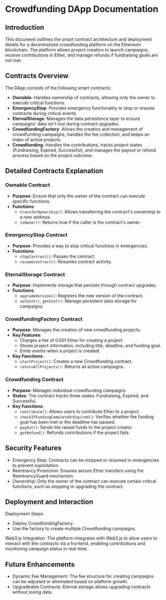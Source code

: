 # Crowdfunding DApp Documentation

## Introduction

This document outlines the smart contract architecture and deployment details for a decentralized crowdfunding platform on the Ethereum blockchain. The platform allows project creators to launch campaigns, receive contributions in Ether, and manage refunds if fundraising goals are not met.

## Contracts Overview

The DApp consists of the following smart contracts:
- **Ownable**: Handles ownership of contracts, allowing only the owner to execute critical functions.
- **EmergencyStop**: Provides emergency functionality to stop or resume contracts during critical events.
- **EternalStorage**: Manages the data persistence layer to ensure campaigns' data isn't lost during contract upgrades.
- **CrowdfundingFactory**: Allows the creation and management of crowdfunding campaigns, handles the fee collection, and keeps an index of active projects.
- **Crowdfunding**: Handles the contributions, tracks project states (Fundraising, Expired, Successful), and manages the payout or refund process based on the project outcome.

## Detailed Contracts Explanation

### Ownable Contract
- **Purpose**: Ensure that only the owner of the contract can execute specific functions.
- **Functions**:
  - `transferOwnership()`: Allows transferring the contract's ownership to a new address.
  - `isOwner()`: Returns true if the caller is the contract's owner.

### EmergencyStop Contract
- **Purpose**: Provides a way to stop critical functions in emergencies.
- **Functions**:
  - `stopContract()`: Pauses the contract.
  - `resumeContract()`: Resumes contract activity.
 
### EternalStorage Contract
-	**Purpose**: Implements storage that persists through contract upgrades.
-	**Functions**:
    - `upgradeVersion()`: Registers the new version of the contract.
    - `setUint()`, `getUint()`: Manage persistent data storage for campaigns.

### CrowdfundingFactory Contract
- **Purpose**: Manages the creation of new crowdfunding projects.
- **Key Features**:
  - Charges a fee of 0.001 Ether for creating a project.
  - Stores project information, including title, deadline, and funding goal.
  - Emits events when a project is created.
- **Key Functions**:
  - `startProject()`: Creates a new Crowdfunding contract.
  - `returnAllProjects()`: Returns all active campaigns.
    
### Crowdfunding Contract
- **Purpose**: Manages individual crowdfunding campaigns.
- **States**: The contract tracks three states: Fundraising, Expired, and Successful.
- **Key Functions**:
  - `contribute()`: Allows users to contribute Ether to a project.
  - `checkIfFundingCompleteOrExpired()`: Verifies whether the funding goal has been met or the deadline has passed.
  - `payOut()`: Sends the raised funds to the project creator.
  - `getRefund()`: Refunds contributions if the project fails.
    

## Security Features
- Emergency Stop: Contracts can be stopped or resumed in emergencies to prevent exploitation.
- Reentrancy Protection: Ensures secure Ether transfers using the ReentrancyGuard mechanism.
- Ownership: Only the owner of the contract can execute certain critical functions, such as stopping or upgrading the contract.

## Deployment and Interaction
Deployment Steps:
  - Deploy CrowdfundingFactory.
  - Use the factory to create multiple Crowdfunding campaigns.

Web3.js Integration: The platform integrates with Web3.js to allow users to interact with the contracts via a frontend, enabling contributions and monitoring campaign status in real-time.

## Future Enhancements
- Dynamic Fee Management: The fee structure for creating campaigns can be adjusted or eliminated based on platform growth.
- Upgradeable Contracts: Eternal storage allows upgrading contracts without losing data.




